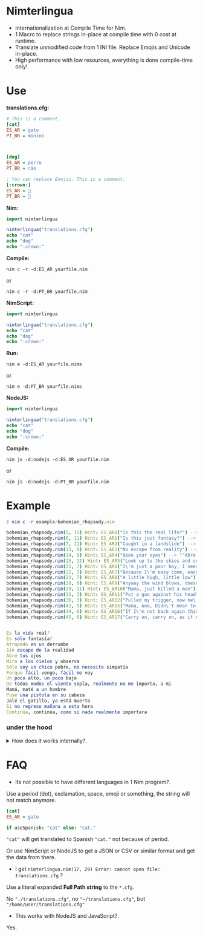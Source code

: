 # Nimterlingua

- Internationalization at Compile Time for Nim.
- 1 Macro to replace strings in-place at compile time with 0 cost at runtime.
- Translate unmodified code from 1 INI file. Replace Emojis and Unicode in-place.
- High performance with low resources, everything is done compile-time only!.


# Use

**translations.cfg:**
```ini
# This is a comment.
[cat]
ES_AR = gato
PT_BR = minino



[dog]
ES_AR = perro
PT_BR = cão

; You can replace Emojis. This is a comment.
[:crown:]
ES_AR = 👑
PT_BR = 👑


```

**Nim:**

```nim
import nimterlingua

nimterlingua("translations.cfg")
echo "cat"
echo "dog"
echo ":crown:"
```

**Compile:**
```
nim c -r -d:ES_AR yourfile.nim
```

or

```
nim c -r -d:PT_BR yourfile.nim
```


**NimScript:**

```nim
import nimterlingua

nimterlingua("translations.cfg")
echo "cat"
echo "dog"
echo ":crown:"
```


**Run:**
```
nim e -d:ES_AR yourfile.nims
```

or

```
nim e -d:PT_BR yourfile.nims
```


**NodeJS:**

```nim
import nimterlingua

nimterlingua("translations.cfg")
echo "cat"
echo "dog"
echo ":crown:"
```

**Compile:**
```
nim js -d:nodejs -d:ES_AR yourfile.nim
```

or

```
nim js -d:nodejs -d:PT_BR yourfile.nim
```


# Example

```nim
$ nim c -r example/bohemian_rhapsody.nim

bohemian_rhapsody.nim(5, 11) Hint: ES_AR0("Is this the real life?") --> '"Es la vida real?"' [Pattern]
bohemian_rhapsody.nim(6, 11) Hint: ES_AR1("Is this just fantasy?") --> '"Es sólo fantasía?"' [Pattern]
bohemian_rhapsody.nim(7, 11) Hint: ES_AR2("Caught in a landslide") --> '"Atrapado en un derrumbe"' [Pattern]
bohemian_rhapsody.nim(13, 9) Hint: ES_AR3("No escape from reality") --> '"Sin escape de la realidad"' [Pattern]
bohemian_rhapsody.nim(14, 9) Hint: ES_AR4("Open your eyes") --> '"Abre tus ojos"' [Pattern]
bohemian_rhapsody.nim(15, 11) Hint: ES_AR5("Look up to the skies and see") --> '"Mira a los cielos y observa"' [Pattern]
bohemian_rhapsody.nim(21, 7) Hint: ES_AR6("I\'m just a poor boy, I need no sympathy") --> '"Sólo soy un chico pobre, no necesito simpatía"' [Pattern]
bohemian_rhapsody.nim(22, 7) Hint: ES_AR7("Because I\'m easy come, easy go") --> '"Porque fácil vengo, fácil me voy"' [Pattern]
bohemian_rhapsody.nim(23, 7) Hint: ES_AR8("A little high, little low") --> '"Un poco alto, un poco bajo"' [Pattern]
bohemian_rhapsody.nim(28, 6) Hint: ES_AR9("Anyway the wind blows, doesn\'t really matter to me, to me") --> '"De todos modos el viento sopla, realmente no me importa, a mi"' [Pattern]
bohemian_rhapsody.nim(29, 11) Hint: ES_AR10("Mama, just killed a man") --> '"Mamá, maté a un hombre"' [Pattern]
bohemian_rhapsody.nim(32, 3) Hint: ES_AR11("Put a gun against his head") --> '"Puse una pistola en su cabeza"' [Pattern]
bohemian_rhapsody.nim(36, 3) Hint: ES_AR12("Pulled my trigger, now he\'s dead") --> '"Jalé el gatillo, ya está muerto"' [Pattern]
bohemian_rhapsody.nim(42, 9) Hint: ES_AR15("Mama, ooo, Didn\'t mean to make you cry") --> '"Mamá, ooo, No quise hacerte llorar"' [Pattern]
bohemian_rhapsody.nim(44, 6) Hint: ES_AR16("If I\'m not back again this time tomorrow") --> '"Si no regreso mañana a esta hora"' [Pattern]
bohemian_rhapsody.nim(45, 6) Hint: ES_AR17("Carry on, carry on, as if nothing really matters") --> '"Continúa, continúa, como si nada realmente importara"' [Pattern]


Es la vida real?
Es sólo fantasía?
Atrapado en un derrumbe
Sin escape de la realidad
Abre tus ojos
Mira a los cielos y observa
Sólo soy un chico pobre, no necesito simpatía
Porque fácil vengo, fácil me voy
Un poco alto, un poco bajo
De todos modos el viento sopla, realmente no me importa, a mi
Mamá, maté a un hombre
Puse una pistola en su cabeza
Jalé el gatillo, ya está muerto
Si no regreso mañana a esta hora
Continúa, continúa, como si nada realmente importara

```


### under the hood

<details>
  <summary>How does it works internally?.</summary>

```nim
# expandMacros:

when defined(ES_AR):
  template ES_AR0{("cat"){texts}}(texts: string{lit, noalias}): string =
    ## Compile with -d:ES_AR to auto translate at compile time to ES_AR Lang ISO code.
    when texts == "cat": "gato" else: "cat"

when defined(PT_BR):
  template PT_BR1{("cat"){texts}}(texts: string{lit, noalias}): string =
    ## Compile with -d:PT_BR to auto translate at compile time to PT_BR Lang ISO code.
    when texts == "cat": "minino" else: "cat"

```

</details>


# FAQ

- Its not possible to have different languages in 1 Nim program?.

Use a period (dot), exclamation, space, emoji or something, the string will not match anymore.

```ini
[cat]
ES_AR = gato
```

```nim
if useSpanish: "cat" else: "cat."
```

`"cat"` will get translated to Spanish `"cat."` not because of period.

Or use NimScript or NodeJS to get a JSON or CSV or similar format and get the data from there.


- I get `nimterlingua.nim(17, 29) Error: cannot open file: translations.cfg` ?

Use a literal expanded **Full Path string** to the `*.cfg`.

No `"./translations.cfg"`, no `"~/translations.cfg"`, but `"/home/user/translations.cfg"`

- This works with NodeJS and JavaScript?.

Yes.
